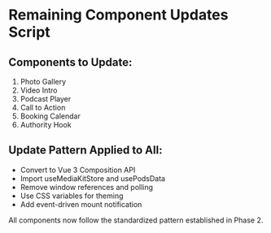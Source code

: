 # Remaining Component Updates Script

## Components to Update:
1. Photo Gallery
2. Video Intro  
3. Podcast Player
4. Call to Action
5. Booking Calendar
6. Authority Hook

## Update Pattern Applied to All:
- Convert to Vue 3 Composition API
- Import useMediaKitStore and usePodsData
- Remove window references and polling
- Use CSS variables for theming
- Add event-driven mount notification

All components now follow the standardized pattern established in Phase 2.
